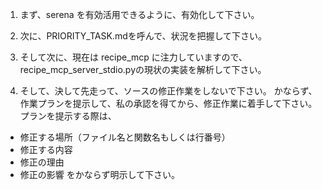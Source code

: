1. まず、serena を有効活用できるように、有効化して下さい。

2. 次に、PRIORITY_TASK.mdを呼んで、状況を把握して下さい。

3. そして次に、現在は recipe_mcp に注力していますので、
recipe_mcp_server_stdio.pyの現状の実装を解析して下さい。

4. そして、決して先走って、ソースの修正作業をしないで下さい。
かならず、作業プランを提示して、私の承認を得てから、修正作業に着手して下さい。
プランを提示する際は、
- 修正する場所（ファイル名と関数名もしくは行番号）
- 修正する内容
- 修正の理由
- 修正の影響
をかならず明示して下さい。